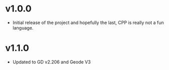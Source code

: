 # v1.0.0
 * Initial release of the project and hopefully the last, CPP is really not a fun language.

# v1.1.0
 * Updated to GD v2.206 and Geode V3